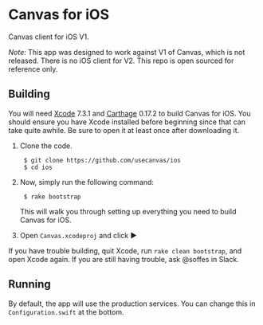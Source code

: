 # Canvas for iOS

Canvas client for iOS V1.

*Note:* This app was designed to work against V1 of Canvas, which is not released. There is no iOS client for V2. This repo is open sourced for reference only.


## Building

You will need [Xcode](https://itunes.apple.com/app/xcode/id497799835) 7.3.1 and [Carthage](https://github.com/carthage/carthage) 0.17.2 to build Canvas for iOS. You should ensure you have Xcode installed before beginning since that can take quite awhile. Be sure to open it at least once after downloading it.

1. Clone the code.

        $ git clone https://github.com/usecanvas/ios
        $ cd ios

2. Now, simply run the following command:

        $ rake bootstrap

    This will walk you through setting up everything you need to build Canvas for iOS.

3. Open `Canvas.xcodeproj` and click ▶️

If you have trouble building, quit Xcode, run `rake clean bootstrap`, and open Xcode again. If you are still having trouble, ask @soffes in Slack.


## Running

By default, the app will use the production services. You can change this in `Configuration.swift` at the bottom.
